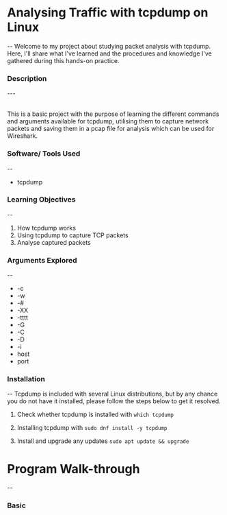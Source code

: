 # Analysing Traffic with tcpdump on Linux
--
Welcome to my project about studying packet analysis with tcpdump. Here, I'll share what I've learned and the procedures and knowledge I've gathered during this hands-on practice.

### Description
  ---<br><br>
  
This is a basic project with the purpose of learning the different commands and arguments available for tcpdump, utilising them to capture network packets and saving them in a pcap file for analysis which can be used for Wireshark.

### Software/ Tools Used
--
- tcpdump

### Learning Objectives
--
1. How tcpdump works
2. Using tcpdump to capture TCP packets
3. Analyse captured packets

### Arguments Explored
--
- -c
- -w
- -#
- -XX
- -tttt
- -G
- -C
- -D
- -i
- host
- port

### Installation
--
Tcpdump is included with several Linux distributions, but by any chance you do not have it installed, please follow the steps below to get it resolved.

1. Check whether tcpdump is installed with
  `which tcpdump`

2. Installing tcpdump with
`sudo dnf install -y tcpdump`

3. Install and upgrade any updates
`sudo apt update && upgrade`

# Program Walk-through
--
### Basic

